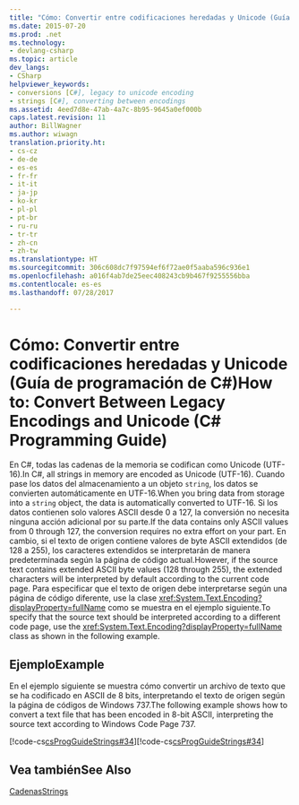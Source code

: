 ```yaml
---
title: "Cómo: Convertir entre codificaciones heredadas y Unicode (Guía de programación de C#)"
ms.date: 2015-07-20
ms.prod: .net
ms.technology:
- devlang-csharp
ms.topic: article
dev_langs:
- CSharp
helpviewer_keywords:
- conversions [C#], legacy to unicode encoding
- strings [C#], converting between encodings
ms.assetid: 4eed7d8e-47ab-4a7c-8b95-9645a0ef000b
caps.latest.revision: 11
author: BillWagner
ms.author: wiwagn
translation.priority.ht:
- cs-cz
- de-de
- es-es
- fr-fr
- it-it
- ja-jp
- ko-kr
- pl-pl
- pt-br
- ru-ru
- tr-tr
- zh-cn
- zh-tw
ms.translationtype: HT
ms.sourcegitcommit: 306c608dc7f97594ef6f72ae0f5aaba596c936e1
ms.openlocfilehash: a016f4ab7de25eec408243cb9b467f9255556bba
ms.contentlocale: es-es
ms.lasthandoff: 07/28/2017

---
```

# <a name="how-to-convert-between-legacy-encodings-and-unicode-c-programming-guide"></a><span data-ttu-id="56f03-102">Cómo: Convertir entre codificaciones heredadas y Unicode (Guía de programación de C#)</span><span class="sxs-lookup"><span data-stu-id="56f03-102">How to: Convert Between Legacy Encodings and Unicode (C# Programming Guide)</span></span>
<span data-ttu-id="56f03-103">En C#, todas las cadenas de la memoria se codifican como Unicode (UTF-16).</span><span class="sxs-lookup"><span data-stu-id="56f03-103">In C#, all strings in memory are encoded as Unicode (UTF-16).</span></span> <span data-ttu-id="56f03-104">Cuando pase los datos del almacenamiento a un objeto `string`, los datos se convierten automáticamente en UTF-16.</span><span class="sxs-lookup"><span data-stu-id="56f03-104">When you bring data from storage into a `string` object, the data is automatically converted to UTF-16.</span></span> <span data-ttu-id="56f03-105">Si los datos contienen solo valores ASCII desde 0 a 127, la conversión no necesita ninguna acción adicional por su parte.</span><span class="sxs-lookup"><span data-stu-id="56f03-105">If the data contains only ASCII values from 0 through 127, the conversion requires no extra effort on your part.</span></span> <span data-ttu-id="56f03-106">En cambio, si el texto de origen contiene valores de byte ASCII extendidos (de 128 a 255), los caracteres extendidos se interpretarán de manera predeterminada según la página de código actual.</span><span class="sxs-lookup"><span data-stu-id="56f03-106">However, if the source text contains extended ASCII byte values (128 through 255), the extended characters will be interpreted by default according to the current code page.</span></span> <span data-ttu-id="56f03-107">Para especificar que el texto de origen debe interpretarse según una página de código diferente, use la clase <xref:System.Text.Encoding?displayProperty=fullName> como se muestra en el ejemplo siguiente.</span><span class="sxs-lookup"><span data-stu-id="56f03-107">To specify that the source text should be interpreted according to a different code page, use the <xref:System.Text.Encoding?displayProperty=fullName> class as shown in the following example.</span></span>  
  
## <a name="example"></a><span data-ttu-id="56f03-108">Ejemplo</span><span class="sxs-lookup"><span data-stu-id="56f03-108">Example</span></span>  
 <span data-ttu-id="56f03-109">En el ejemplo siguiente se muestra cómo convertir un archivo de texto que se ha codificado en ASCII de 8 bits, interpretando el texto de origen según la página de códigos de Windows 737.</span><span class="sxs-lookup"><span data-stu-id="56f03-109">The following example shows how to convert a text file that has been encoded in 8-bit ASCII, interpreting the source text according to Windows Code Page 737.</span></span>  
  
 <span data-ttu-id="56f03-110">[!code-cs[csProgGuideStrings#34](../../../csharp/programming-guide/strings/codesnippet/CSharp/how-to-convert-between-legacy-encodings-and-unicode_1.cs)]</span><span class="sxs-lookup"><span data-stu-id="56f03-110">[!code-cs[csProgGuideStrings#34](../../../csharp/programming-guide/strings/codesnippet/CSharp/how-to-convert-between-legacy-encodings-and-unicode_1.cs)]</span></span>  
  
## <a name="see-also"></a><span data-ttu-id="56f03-111">Vea también</span><span class="sxs-lookup"><span data-stu-id="56f03-111">See Also</span></span>  
 [<span data-ttu-id="56f03-112">Cadenas</span><span class="sxs-lookup"><span data-stu-id="56f03-112">Strings</span></span>](../../../csharp/programming-guide/strings/index.md)

